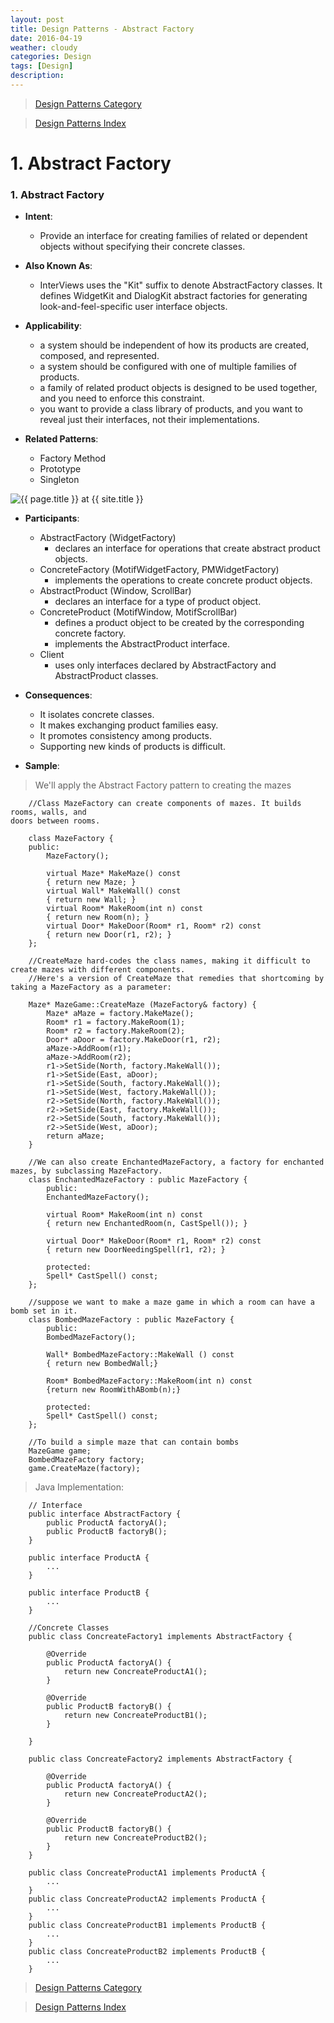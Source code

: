 ```yaml
---
layout: post
title: Design Patterns - Abstract Factory
date: 2016-04-19
weather: cloudy
categories: Design 
tags: [Design]
description: 
---
```


> [Design Patterns Category](http://raysxysun.github.io/categories/#Design)

> [Design Patterns Index](http://raysxysun.github.io/design/2016/04/18/DesignPatterns/)

# 1. Abstract Factory

<a name="Abstract_Factory"></a>

### 1. Abstract Factory

- **Intent**: 
	- Provide an interface for creating families of related or dependent objects without specifying their concrete classes.

- **Also Known As**:
	- InterViews uses the "Kit" suffix to denote AbstractFactory classes. It defines WidgetKit and DialogKit abstract factories for generating look-and-feel-specific user interface objects.

- **Applicability**:
	- a system should be independent of how its products are created, composed, and represented.
	- a system should be configured with one of multiple families of products.
	- a family of related product objects is designed to be used together, and you need to enforce this constraint.
	- you want to provide a class library of products, and you want to reveal just their interfaces, not their implementations.
- **Related Patterns**:
	- Factory Method
	- Prototype
	- Singleton

<img src="{{ site.url }}/assets/img/2016-04-18-DesignPatterns/AbsFactory.png" alt="{{ page.title }} at {{ site.title }}">

- **Participants**:
	- AbstractFactory (WidgetFactory)
		- declares an interface for operations that create abstract product objects.
	- ConcreteFactory (MotifWidgetFactory, PMWidgetFactory)
		- implements the operations to create concrete product objects.
	- AbstractProduct (Window, ScrollBar)
		- declares an interface for a type of product object.
	- ConcreteProduct (MotifWindow, MotifScrollBar)
		- defines a product object to be created by the corresponding concrete factory.
		- implements the AbstractProduct interface.
	- Client
		- uses only interfaces declared by AbstractFactory and AbstractProduct classes.

- **Consequences**:
	- It isolates concrete classes.
	- It makes exchanging product families easy.
	- It promotes consistency among products.
	- Supporting new kinds of products is difficult.

- **Sample**: 

> We'll apply the Abstract Factory pattern to creating the mazes

		//Class MazeFactory can create components of mazes. It builds rooms, walls, and
	doors between rooms.

		class MazeFactory {
		public:
			MazeFactory();

			virtual Maze* MakeMaze() const
			{ return new Maze; }
			virtual Wall* MakeWall() const
			{ return new Wall; }
			virtual Room* MakeRoom(int n) const
			{ return new Room(n); }
			virtual Door* MakeDoor(Room* r1, Room* r2) const
			{ return new Door(r1, r2); }
		};

		//CreateMaze hard-codes the class names, making it difficult to create mazes with different components.	
		//Here's a version of CreateMaze that remedies that shortcoming by taking a MazeFactory as a parameter:

		Maze* MazeGame::CreateMaze (MazeFactory& factory) {
			Maze* aMaze = factory.MakeMaze();
			Room* r1 = factory.MakeRoom(1);
			Room* r2 = factory.MakeRoom(2);
			Door* aDoor = factory.MakeDoor(r1, r2);
			aMaze->AddRoom(r1);
			aMaze->AddRoom(r2);
			r1->SetSide(North, factory.MakeWall());
			r1->SetSide(East, aDoor);
			r1->SetSide(South, factory.MakeWall());
			r1->SetSide(West, factory.MakeWall());
			r2->SetSide(North, factory.MakeWall());
			r2->SetSide(East, factory.MakeWall());
			r2->SetSide(South, factory.MakeWall());
			r2->SetSide(West, aDoor);
			return aMaze;
		}

		//We can also create EnchantedMazeFactory, a factory for enchanted mazes, by subclassing MazeFactory.
		class EnchantedMazeFactory : public MazeFactory {
			public:
			EnchantedMazeFactory();

			virtual Room* MakeRoom(int n) const
			{ return new EnchantedRoom(n, CastSpell()); }

			virtual Door* MakeDoor(Room* r1, Room* r2) const
			{ return new DoorNeedingSpell(r1, r2); }

			protected:
			Spell* CastSpell() const;
		};

		//suppose we want to make a maze game in which a room can have a bomb set in it.
		class BombedMazeFactory : public MazeFactory {
			public:
			BombedMazeFactory();

			Wall* BombedMazeFactory::MakeWall () const 
			{ return new BombedWall;}

			Room* BombedMazeFactory::MakeRoom(int n) const 
			{return new RoomWithABomb(n);}
			
			protected:
			Spell* CastSpell() const;
		};

		//To build a simple maze that can contain bombs
		MazeGame game;
		BombedMazeFactory factory;
		game.CreateMaze(factory);


> Java Implementation:

		// Interface
		public interface AbstractFactory {  
		    public ProductA factoryA();  
		    public ProductB factoryB();  
		}  

		public interface ProductA {  
			...
		} 

		public interface ProductB {  
			...
		}  

		//Concrete Classes 
		public class ConcreateFactory1 implements AbstractFactory {  
	  
		    @Override  
		    public ProductA factoryA() {   
		        return new ConcreateProductA1();  
		    }  
		      
		    @Override  
		    public ProductB factoryB() {  
		        return new ConcreateProductB1();  
		    }  
	  
		}  

		public class ConcreateFactory2 implements AbstractFactory {  
	  
		    @Override  
		    public ProductA factoryA() {  
		        return new ConcreateProductA2();  
		    }  
		   
		    @Override  
		    public ProductB factoryB() {  
		        return new ConcreateProductB2();  
		    }  
		} 

		public class ConcreateProductA1 implements ProductA {  
			...
		} 
		public class ConcreateProductA2 implements ProductA {  
			...
		}  
		public class ConcreateProductB1 implements ProductB {  
			...
		} 
		public class ConcreateProductB2 implements ProductB {  
			...
		}  

> [Design Patterns Category](http://raysxysun.github.io/categories/#Design)

> [Design Patterns Index](http://raysxysun.github.io/design/2016/04/18/DesignPatterns/)